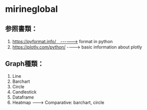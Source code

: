 # mirineglobal
## 参照書類：
1. https://pyformat.info/　------> format in python
2. https://plotly.com/python/ ----> basic information about plotly
## Graph種類：
1. Line
2. Barchart
3. Circle 
4. Candlestick 
5. Dataframe
6. Heatmap
---> Comparative: barchart, circle
  
